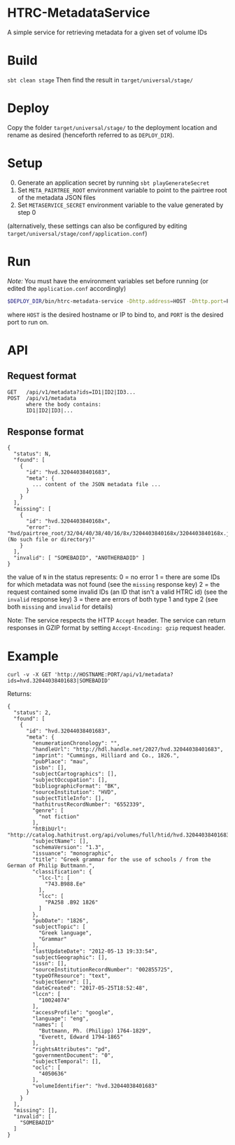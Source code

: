 # HTRC-MetadataService
A simple service for retrieving metadata for a given set of volume IDs

# Build
`sbt clean stage`
Then find the result in `target/universal/stage/`

# Deploy
Copy the folder `target/universal/stage/` to the deployment location and rename as desired (henceforth referred to as `DEPLOY_DIR`).

# Setup
0. Generate an application secret by running `sbt playGenerateSecret`
1. Set `META_PAIRTREE_ROOT` environment variable to point to the pairtree root of the metadata JSON files
2. Set `METASERVICE_SECRET` environment variable to the value generated by step 0

(alternatively, these settings can also be configured by editing `target/universal/stage/conf/application.conf`)

# Run
*Note:* You must have the environment variables set before running (or edited the `application.conf` accordingly)
```bash
$DEPLOY_DIR/bin/htrc-metadata-service -Dhttp.address=HOST -Dhttp.port=PORT -Dplay.http.context=/api
```
where `HOST` is the desired hostname or IP to bind to, and `PORT` is the desired port to run on.

# API

## Request format
```
GET   /api/v1/metadata?ids=ID1|ID2|ID3...
POST  /api/v1/metadata
      where the body contains:
      ID1|ID2|ID3|...
```

## Response format
```
{
  "status": N,
  "found": [
    {
      "id": "hvd.32044038401683",
      "meta": {
        ... content of the JSON metadata file ...
      }
    }
  ],
  "missing": [
    {
      "id": "hvd.3204403840168x",
      "error": "hvd/pairtree_root/32/04/40/38/40/16/8x/3204403840168x/3204403840168x.json (No such file or directory)"
    }
  ],
  "invalid": [ "SOMEBADID", "ANOTHERBADID" ]
}
```

the value of `N` in the status represents:
  0 = no error
  1 = there are some IDs for which metadata was not found (see the `missing` response key)
  2 = the request contained some invalid IDs (an ID that isn't a valid HTRC id) (see the `invalid` response key)
  3 = there are errors of both type 1 and type 2 (see both `missing` and `invalid` for details)
  
Note: The service respects the HTTP `Accept` header.
      The service can return responses in GZIP format by setting `Accept-Encoding: gzip` request header.

# Example

`curl -v -X GET 'http://HOSTNAME:PORT/api/v1/metadata?ids=hvd.32044038401683|SOMEBADID'`

Returns:
```
{
  "status": 2,
  "found": [
    {
      "id": "hvd.32044038401683",
      "meta": {
        "enumerationChronology": "",
        "handleUrl": "http://hdl.handle.net/2027/hvd.32044038401683",
        "imprint": "Cummings, Hilliard and Co., 1826.",
        "pubPlace": "mau",
        "isbn": [],
        "subjectCartographics": [],
        "subjectOccupation": [],
        "bibliographicFormat": "BK",
        "sourceInstitution": "HVD",
        "subjectTitleInfo": [],
        "hathitrustRecordNumber": "6552339",
        "genre": [
          "not fiction"
        ],
        "htBibUrl": "http://catalog.hathitrust.org/api/volumes/full/htid/hvd.32044038401683.json",
        "subjectName": [],
        "schemaVersion": "1.3",
        "issuance": "monographic",
        "title": "Greek grammar for the use of schools / from the German of Philip Buttmann.",
        "classification": {
          "lcc-l": [
            "743.B988.Ee"
          ],
          "lcc": [
            "PA258 .B92 1826"
          ]
        },
        "pubDate": "1826",
        "subjectTopic": [
          "Greek language",
          "Grammar"
        ],
        "lastUpdateDate": "2012-05-13 19:33:54",
        "subjectGeographic": [],
        "issn": [],
        "sourceInstitutionRecordNumber": "002855725",
        "typeOfResource": "text",
        "subjectGenre": [],
        "dateCreated": "2017-05-25T18:52:48",
        "lccn": [
          "10024074"
        ],
        "accessProfile": "google",
        "language": "eng",
        "names": [
          "Buttmann, Ph. (Philipp) 1764-1829",
          "Everett, Edward 1794-1865"
        ],
        "rightsAttributes": "pd",
        "governmentDocument": "0",
        "subjectTemporal": [],
        "oclc": [
          "4050636"
        ],
        "volumeIdentifier": "hvd.32044038401683"
      }
    }
  ],
  "missing": [],
  "invalid": [
    "SOMEBADID"
  ]
}
```
